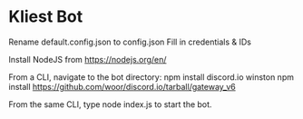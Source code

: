# Kliest Bot

Rename default.config.json to config.json
Fill in credentials & IDs

Install NodeJS from https://nodejs.org/en/

From a CLI, navigate to the bot directory:
npm install discord.io winston
npm install https://github.com/woor/discord.io/tarball/gateway_v6

From the same CLI, type node index.js to start the bot.
